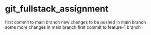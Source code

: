 # git_fullstack_assignment

first commit to main branch
new changes to be pushed in main branch
some more changes in main branch
first commit to feature-1 branch
